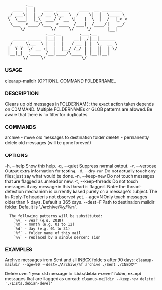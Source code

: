 <pre>
        .__                                     
   ____ |  |   ____ _____    ____  __ ________  
 _/ ___\|  | _/ __ \\__  \  /    \|  |  \____ \ 
 \  \___|  |_\  ___/ / __ \|   |  \  |  /  |_> >
  \___  >____/\___  >____  /___|  /____/|   __/ 
      \/          \/     \/     \/      |__|    
                .__.__       .___.__            
   _____ _____  |__|  |    __| _/|__|______     
  /     \\__  \ |  |  |   / __ | |  \_  __ \    
 |  Y Y  \/ __ \|  |  |__/ /_/ | |  ||  | \/    
 |__|_|  (____  /__|____/\____ | |__||__|       
       \/     \/              \/                
</pre>

### USAGE
  cleanup-maildir [OPTION].. COMMAND FOLDERNAME..

### DESCRIPTION
  Cleans up old messages in FOLDERNAME; the exact action taken
  depends on COMMAND. Multiple FOLDERNAMEs or GLOB patterns are
  allowed. Be aware that there is no filter for duplicates.

### COMMANDS
  archive - move old messages to destination folder
  delete! - permanently delete old messages (will be gone forever!)

### OPTIONS
  -h, --help
      Show this help.
  -q, --quiet
      Suppress normal output.
  -v, --verbose
      Output extra information for testing.
  -d, --dry-run
      Do not actually touch any files; just say what would be done.
  -n, --keep-new
      Do not touch messages that are flagged as unread or new.
  -t, --keep-threads
      Do not touch messages if any message in this thread is flagged.
      Note: the thread-detection mechanism is currently based purely on
      a message's subject. The In-Reply-To header is not observed yet.
  --age=N
      Only touch messages older than N days. Default is 365 days.
  --dest=F
      Path to destination maildir folder. Default is './Archive/%y/%m'.

      The following patterns will be substituted:
        `%y` - year (e.g. 2018)
        `%m` - month (e.g. 01 to 12)
        `%d` - day (e.g. 01 to 31)
        `%f` - folder name of this mail
        `%%` - replaced by a single percent sign

### EXAMPLES
  Archive messages from Sent and all INBOX folders after 90 days:
  `cleanup-maildir --age=90 --dest=./Archive/%f archive ./Sent ./INBOX*"`

  Delete over 1 year old message in 'Lists/debian-devel' folder,
  except messages that are flagged as unread:
  `cleanup-maildir --keep-new delete! './Lists.debian-devel'`
